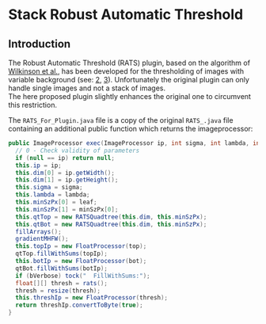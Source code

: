 # Stack Robust Automatic Threshold

## Introduction

The Robust Automatic Threshold (RATS) plugin, based on the algorithm of [Wilkinson et al.][1], has been developed for the thresholding of images with variable background (see: [2], [3]). Unfortunately the original plugin can only handle single images and not a stack of images.    
The here proposed plugin slightly enhances the original one to circumvent this restriction.

[1]: http://www.sciencedirect.com/science/article/pii/S1077316998904786
[2]: http://fiji.sc/RATS:_Robust_Automatic_Threshold_Selection
[3]: http://rsb.info.nih.gov/ij/plugins/rats/

The `RATS_For_Plugin.java` file is a copy of the original `RATS_.java` file containing an additional public function which returns the imageprocessor:

``` java
public ImageProcessor exec(ImageProcessor ip, int sigma, int lambda, int leaf) {
  // 0 - Check validity of parameters
  if (null == ip) return null;
  this.ip = ip;
  this.dim[0] = ip.getWidth();
  this.dim[1] = ip.getHeight();
  this.sigma = sigma;
  this.lambda = lambda;
  this.minSzPx[0] = leaf;
  this.minSzPx[1] = minSzPx[0];
  this.qtTop = new RATSQuadtree(this.dim, this.minSzPx);
  this.qtBot = new RATSQuadtree(this.dim, this.minSzPx);
  fillArrays();
  gradientMHFW();
  this.topIp = new FloatProcessor(top);
  qtTop.fillWithSums(topIp);
  this.botIp = new FloatProcessor(bot);
  qtBot.fillWithSums(botIp);
  if (bVerbose) tock("  FillWithSums:");
  float[][] thresh = rats();
  thresh = resize(thresh);
  this.threshIp = new FloatProcessor(thresh);
  return threshIp.convertToByte(true);
}
```
